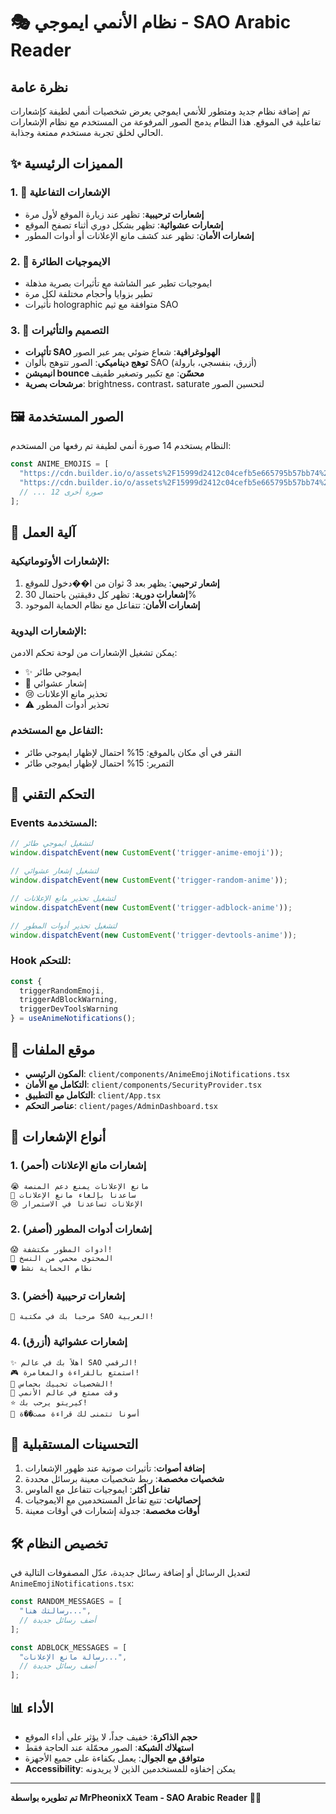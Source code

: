 # 🎭 نظام الأنمي ايموجي - SAO Arabic Reader

## نظرة عامة

تم إضافة نظام جديد ومتطور للأنمي ايموجي يعرض شخصيات أنمي لطيفة كإشعارات تفاعلية في الموقع. هذا النظام يدمج الصور المرفوعة من المستخدم مع نظام الإشعارات الحالي لخلق تجربة مستخدم ممتعة وجذابة.

## ✨ المميزات الرئيسية

### 1. 🎌 الإشعارات التفاعلية
- **إشعارات ترحيبية**: تظهر عند زيارة الموقع لأول مرة
- **إشعارات عشوائية**: تظهر بشكل دوري أثناء تصفح الموقع
- **إشعارات الأمان**: تظهر عند كشف مانع الإعلانات أو أدوات المطور

### 2. 🌟 الايموجيات الطائرة
- ايموجيات تطير عبر الشاشة مع تأثيرات بصرية مذهلة
- تطير بزوايا وأحجام مختلفة لكل مرة
- تأثيرات holographic متوافقة مع ثيم SAO

### 3. 🎨 التصميم والتأثيرات
- **تأثيرات SAO الهولوغرافية**: شعاع ضوئي يمر عبر الصور
- **توهج ديناميكي**: الصور تتوهج بألوان SAO (أزرق، بنفسجي، بارولة)
- **انيميشن bounce محسّن**: مع تكبير وتصغير طفيف
- **مرشحات بصرية**: brightness، contrast، saturate لتحسين الصور

## 🖼️ الصور المستخدمة

النظام يستخدم 14 صورة أنمي لطيفة تم رفعها من المستخدم:

```typescript
const ANIME_EMOJIS = [
  "https://cdn.builder.io/o/assets%2F15999d2412c04cefb5e665795b57bb74%2F50086dbb9ccf4873b677aa240e6a8f89?...",
  "https://cdn.builder.io/o/assets%2F15999d2412c04cefb5e665795b57bb74%2Fc95924a0fc444e14b84a3e4e4aaa1835?...",
  // ... 12 صورة أخرى
];
```

## 🎯 آلية العمل

### الإشعارات الأوتوماتيكية:
1. **إشعار ترحيبي**: يظهر بعد 3 ثوان من ا��دخول للموقع
2. **إشعارات دورية**: تظهر كل دقيقتين باحتمال 30%
3. **إشعارات الأمان**: تتفاعل مع نظام الحماية الموجود

### الإشعارات اليدوية:
يمكن تشغيل الإشعارات من لوحة تحكم الادمن:
- ✨ ايموجي طائر
- 🎌 إشعار عشوائي
- 😢 تحذير مانع الإعلانات
- ⚠️ تحذير أدوات المطور

### التفاعل مع المستخدم:
- النقر في أي مكان بالموقع: 15% احتمال لإظهار ايموجي طائر
- التمرير: 15% احتمال لإظهار ايموجي طائر

## 🔧 التحكم التقني

### Events المستخدمة:
```typescript
// لتشغيل ايموجي طائر
window.dispatchEvent(new CustomEvent('trigger-anime-emoji'));

// لتشغيل إشعار عشوائي
window.dispatchEvent(new CustomEvent('trigger-random-anime'));

// لتشغيل تحذير مانع الإعلانات
window.dispatchEvent(new CustomEvent('trigger-adblock-anime'));

// لتشغيل تحذير أدوات المطور
window.dispatchEvent(new CustomEvent('trigger-devtools-anime'));
```

### Hook للتحكم:
```typescript
const { 
  triggerRandomEmoji, 
  triggerAdBlockWarning, 
  triggerDevToolsWarning 
} = useAnimeNotifications();
```

## 📍 موقع الملفات

- **المكون الرئيسي**: `client/components/AnimeEmojiNotifications.tsx`
- **التكامل مع الأمان**: `client/components/SecurityProvider.tsx`
- **التكامل مع التطبيق**: `client/App.tsx`
- **عناصر التحكم**: `client/pages/AdminDashboard.tsx`

## 🎨 أنواع الإشعارات

### 1. إشعارات مانع الإعلانات (أحمر)
```
😭 مانع الإعلانات يمنع دعم المنصة
🥺 ساعدنا بإلغاء مانع الإعلانات
😢 الإعلانات تساعدنا في الاستمرار
```

### 2. إشعارات أدوات المطور (أصفر)
```
😱 أدوات المطور مكتشفة!
🔐 المحتوى محمي من النسخ
🛡️ نظام الحماية نشط
```

### 3. إشعارات ترحيبية (أخضر)
```
🎌 مرحباً بك في مكتبة SAO العربية!
```

### 4. إشعارات عشوائية (أزرق)
```
✨ أهلاً بك في عالم SAO الرقمي!
🎮 استمتع بالقراءة والمغامرة!
💫 الشخصيات تحييك بحماس!
🌸 وقت ممتع في عالم الأنمي
⭐ كيريتو يرحب بك!
🌟 أسونا تتمنى لك قراءة ممت��ة
```

## 🔮 التحسينات المستقبلية

1. **إضافة أصوات**: تأثيرات صوتية عند ظهور الإشعارات
2. **شخصيات مخصصة**: ربط شخصيات معينة برسائل محددة
3. **تفاعل أكثر**: ايموجيات تتفاعل مع الماوس
4. **إحصائيات**: تتبع تفاعل المستخدمين مع الايموجيات
5. **أوقات مخصصة**: جدولة إشعارات في أوقات معينة

## 🛠️ تخصيص النظام

لتعديل الرسائل أو إضافة رسائل جديدة، عدّل المصفوفات التالية في `AnimeEmojiNotifications.tsx`:

```typescript
const RANDOM_MESSAGES = [
  "رسالتك هنا...",
  // أضف رسائل جديدة
];

const ADBLOCK_MESSAGES = [
  "رسالة مانع الإعلانات...",
  // أضف رسائل جديدة
];
```

## 📊 الأداء

- **حجم الذاكرة**: خفيف جداً، لا يؤثر على أداء الموقع
- **استهلاك الشبكة**: الصور محمّلة عند الحاجة فقط
- **متوافق مع الجوال**: يعمل بكفاءة على جميع الأجهزة
- **Accessibility**: يمكن إخفاؤه للمستخدمين الذين لا يريدونه

---

**تم تطويره بواسطة MrPheonixX Team - SAO Arabic Reader** 🎌✨
